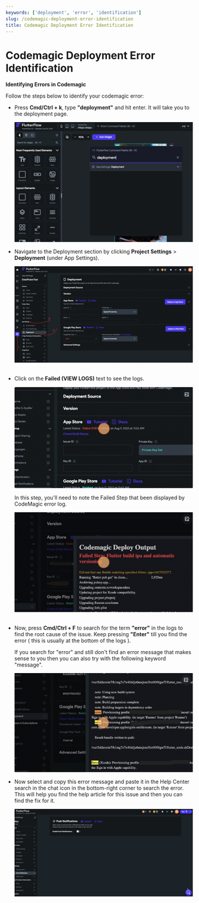 ```yaml
---
keywords: ['deployment', 'error', 'identification']
slug: /codemagic-deployment-error-identification
title: Codemagic Deployment Error Identification
---
```

# Codemagic Deployment Error Identification

**Identifying Errors in Codemagic**

Follow the steps below to identify your codemagic error:

- Press **Cmd/Ctrl + k**, type **"deployment"** and hit enter. It will take you to the deployment page.​

  ![](../assets/20250430121346608131.png)

- Navigate to the Deployment section by clicking **Project Settings** &gt; **Deployment** (under App Settings).​

  ![](../assets/20250430121346890273.png)
​

- Click on the **Failed (VIEW LOGS)** text to see the logs. ​

  ![](../assets/20250430121347217644.png)
  
  In this step, you'll need to note the Failed Step that been displayed by CodeMagic error log. ​

  ![](../assets/20250430121347593094.png)
​

- Now, press **Cmd/Ctrl + F** to search for the term **"error"** in the logs to find the root cause of the issue. Keep pressing **"Enter"** till you find the error ( this is usually at the bottom of the logs ).

  If you search for "error" and still don't find an error message that makes sense to you then you can also try with the following keyword "message".

    ![](../assets/20250430121347925706.png)

- Now select and copy this error message and paste it in the Help Center search in the chat icon in the bottom-right corner to search the error. This will help you find the help article for this issue and then you can find the fix for it. 

  ![](../assets/20250430121348293622.gif)